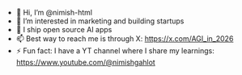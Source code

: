 - 👋 Hi, I’m @nimish-html
- 👀 I’m interested in marketing and building startups
- 🌱 I ship open source AI apps
- 📫 Best way to reach me is through X: https://x.com/AGI_in_2026
- ⚡ Fun fact: I have a YT channel where I share my learnings: https://www.youtube.com/@nimishgahlot

<!---
nimish-html/nimish-html is a ✨ special ✨ repository because its `README.md` (this file) appears on your GitHub profile.
You can click the Preview link to take a look at your changes.
--->

